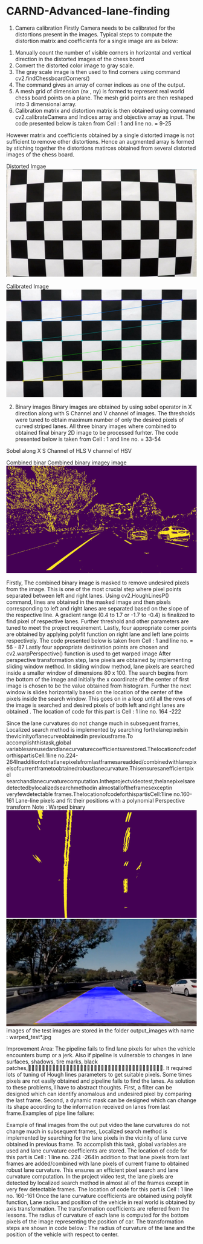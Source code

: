 # CARND-Advanced-lane-finding

1) Camera calibration
Firstly Camera needs to be calibrated for the distortions present in the images. Typical steps to compute the distortion matrix and coefficients for a single image are as below: 
1. Manually count the number of visible corners in horizontal and vertical direction in the distorted images of the chess board 
2. Convert the distorted color image to gray scale.
3. The gray scale image is then used to find corners using command cv2.findChessboardCorners()
4. The command gives an array of corner indices as one of the output.
5. A mesh grid of dimension (nx , ny) is formed to represent real world chess board points on a plane. The mesh grid points are then reshaped into 3 dimensional array.
6. Calibration matrix and distortion matrix is then obtained using command cv2.calibrateCamera and Indices array and objective array as input. The code presented below is taken from Cell : 1 and line no. = 9-25

However matrix and coefficients obtained by a single distorted image is not sufficient to remove other distortions. Hence an augmented array is formed by stiching together the distortions matirces obtained from several distorted images of the chess board. 

Distorted Imgae
![](calibration1.jpg) 

Calibrated Image
![](AA.jpg) 

2) Binary images
Binary images are obtained by using sobel operator in X direction along with S Channel and V channel of images. The thresholds were tuned to obtain maximum number of only the desired pixels of curved striped lanes. All three binary images where combined to obtained final binary 2D image to be processed furhter. 
The code presented below is taken from Cell : 1 and line no. = 33-54

Sobel along X 
S Channel of HLS
V channel of HSV

Combined binar
Combined binary imagey image
![](cb_test5.jpg)

Firstly, The combined binary image is masked to remove undesired pixels from the image. This is one of the most crucial step where pixel points separated between left and right lanes. Using cv2.HoughLinesP() command, lines are obtained in the masked image and then pixels corresponding to left and right lanes are separated based on the slope of the respective line. A gradient range (0.4 to 1.7 or -1.7 to -0.4) is finalized to find pixel of respective lanes. Further threshold and other parameters are tuned to meet the project requirement. Lastly, four appropriate corner points are obtained by applying polyfit function on right lane and left lane points respectively. The code presented below is taken from Cell : 1 and line no. = 56 - 87
Lastly four appropriate destination points are chosen and cv2.warpPerspective() function is used to get warped image
After perspective transformation step, lane pixels are obtained by implementing sliding window method. In sliding window method, lane pixels are searched inside a smaller window of dimensions 80 x 100. The search begins from the bottom of the image and initially the x coordinate of the center of first image is chosen to be the value obtained from histogram. Further the next window is slides horizontally based on the location of the center of the pixels inside the search window. This goes on in a loop until all the rows of the image is searched and desired pixels of both left and right lanes are obtained . The location of code for this part is Cell : 1 line no. 164 -222

Since the lane curvatures do not change much in subsequent frames, Localized search method is implemented by searching forthelanepixelsin thevicinityoflanecurveobtainedin previousframe.To accomplishthistask,global variablesareusedandlanecurvaturecoefficientsarestored.ThelocationofcodeforthispartisCell:1line no.224-264Inadditiontothatlanepixelsfromlastframesareadded/combinedwithlanepixelsofcurrentframetoobtainedrobustlanecurvature.Thisensuresanefficientpixel searchandlanecurvaturecomputation.Intheprojectvideotest,thelanepixelsaredetectedbylocalizedsearchmethodin almostalloftheframesexceptin veryfewdetectable frames.ThelocationofcodeforthispartisCell:1line no.160-161
Lane-line pixels and fit their positions with a polynomial
Perspective transform
Note : Warped binary
![](warped_test5.jpg)
![](OP_test4.jpg)
images of the test images
are stored in the folder
output_images with name :
warped_test*.jpg

Improvement Area:
The pipeline fails to find lane pixels for when the vehicle encounters bump or a jerk. Also if pipeline is vulnerable to changes in lane surfaces, shadows, tire marks, black patches,􀀃􀁒􀁕􀀃􀁙􀁈􀁋􀁌􀁆􀁏􀁈􀁖􀀃􀁌􀁑􀀃􀁉􀁕􀁒􀁑􀁗􀀃􀁒􀁕􀀃􀁄􀁇􀁍􀁄􀁆􀁈􀁑􀁗􀀃􀁏􀁄􀁑􀁈􀀃. It required lots of tuning of Hough lines parameters to get suitable pixels. Some times pixels are not easily obtained and pipeline fails to find the lanes. As solution to these problems, I have to abstract thoughts. First, a filter can be designed which can identify anomalous and undesired pixel by comparing the last frame. Second, a dynamic mask can be designed which can change its shape according to the information received on lanes from last frame.Examples of pipe line failure:

Example of final images from the out put video
the lane curvatures do not change much in subsequent frames, Localized search method is implemented by searching for the lane pixels in the vicinity of lane curve obtained in previous frame. To accomplish this task, global variables are used and lane curvature coefficients are stored. The location of code for this part is Cell : 1 line no. 224 -264In addition to that lane pixels from last frames are added/combined with lane pixels of current frame to obtained robust lane curvature. This ensures an efficient pixel search and lane curvature computation. In the project video test, the lane pixels are detected by localized search method in almost all of the frames except in very few detectable frames. The location of code for this part is Cell : 1 line no. 160-161
Once the lane curvature coefficients are obtained using polyfit function, Lane radius and position of the vehicle in real world is obtained by axis transformation. The transformation coefficients are referred from the lessons. The radius of curvature of each lane is computed for the bottom pixels of the image representing the position of car. The transformation steps are shown in code below :
The radius of curvature of the lane and the position of the vehicle with respect to center.
